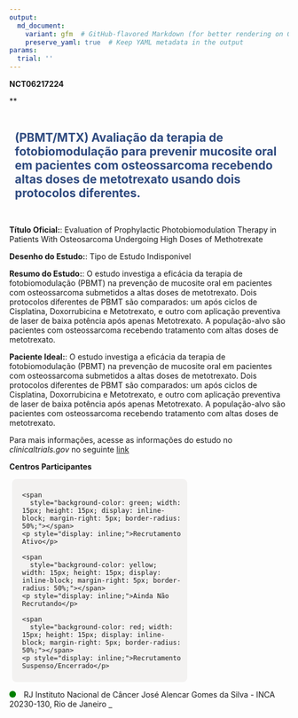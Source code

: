 ```yaml
---
output: 
  md_document:
    variant: gfm  # GitHub-flavored Markdown (for better rendering on GitHub)
    preserve_yaml: true  # Keep YAML metadata in the output
params:
  trial: ''
---
```


**NCT06217224**

\*\*

<div style="padding: 10px; font-size: 1.50em; font-weight: bold; color: #2E4A7F; text-align: left">

(PBMT/MTX) Avaliação da terapia de fotobiomodulação para prevenir
mucosite oral em pacientes com osteossarcoma recebendo altas doses de
metotrexato usando dois protocolos diferentes.

</div>

**Título Oficial:**: Evaluation of Prophylactic Photobiomodulation
Therapy in Patients With Osteosarcoma Undergoing High Doses of
Methotrexate

**Desenho do Estudo:**: Tipo de Estudo Indisponivel

**Resumo do Estudo:**: O estudo investiga a eficácia da terapia de
fotobiomodulação (PBMT) na prevenção de mucosite oral em pacientes com
osteossarcoma submetidos a altas doses de metotrexato. Dois protocolos
diferentes de PBMT são comparados: um após ciclos de Cisplatina,
Doxorrubicina e Metotrexato, e outro com aplicação preventiva de laser
de baixa potência após apenas Metotrexato. A população-alvo são
pacientes com osteossarcoma recebendo tratamento com altas doses de
metotrexato.

**Paciente Ideal:**: O estudo investiga a eficácia da terapia de
fotobiomodulação (PBMT) na prevenção de mucosite oral em pacientes com
osteossarcoma submetidos a altas doses de metotrexato. Dois protocolos
diferentes de PBMT são comparados: um após ciclos de Cisplatina,
Doxorrubicina e Metotrexato, e outro com aplicação preventiva de laser
de baixa potência após apenas Metotrexato. A população-alvo são
pacientes com osteossarcoma recebendo tratamento com altas doses de
metotrexato.

Para mais informações, acesse as informações do estudo no
*clinicaltrials.gov* no seguinte
[link](https://clinicaltrials.gov/ct2/show/NCT06217224)

**Centros Participantes**

<div style="margin-bottom: 8px; margin-left: 5px; padding: 8px; max-width: 300px; background-color: #f3f2f1; border-radius: 8px;">

<div style="margin-left: 10px;">

    <span 
      style="background-color: green; width: 15px; height: 15px; display: inline-block; margin-right: 5px; border-radius: 50%;"></span>
    <p style="display: inline;">Recrutamento Ativo</p>

</div>

<div style="margin-left: 10px;">

    <span 
      style="background-color: yellow; width: 15px; height: 15px; display: inline-block; margin-right: 5px; border-radius: 50%;"></span>
    <p style="display: inline;">Ainda Não Recrutando</p>

</div>

<div style="margin-left: 10px;">

    <span 
      style="background-color: red; width: 15px; height: 15px; display: inline-block; margin-right: 5px; border-radius: 50%;"></span>
    <p style="display: inline;">Recrutamento Suspenso/Encerrado</p>

</div>

</div>

<span style="display: inline-block; width: 12px; height: 12px; border-radius: 50%; margin-right: 10px; padding-bottom: 0px; background-color: green;"></span>
RJ Instituto Nacional de Câncer José Alencar Gomes da Silva - INCA
20230-130, Rio de Janeiro
<span style="color: #2E4A7F; text-decoration: none; font-weight: 500; font-size: 0.8">[REPORTAR
ERRO](https://flazar.shinyapps.io/formsapp?study_nct_id=NCT06217224&location_id=NATIONALCANCERINSTITUTERIODEJANEIRO20230130BRAZIL&location_full_name=Instituto%20Nacional%20de%20C%C3%A2ncer%20Jos%C3%A9%20Alencar%20Gomes%20da%20Silva%20-%20INCA%2C%2020230-130%2C%20Rio%20de%20Janeiro&form_type=Reportar%20Erro)</span>
